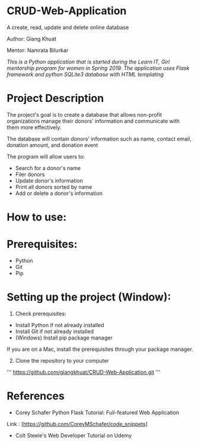 # CRUD-Web-Application
A create, read, update and delete online database

Author:  Giang Khuat

Mentor: Namrata Bilurkar

*This is a Python application that is started during the Learn IT, Girl mentorship program for women in Spring 2019.
The application uses Flask framework and python SQLite3 database with HTML templating*

#  Project Description

The project's goal is to create a database that allows non-profit organizations manage their donors' information and communicate with them more effectively.

The database will contain donors' information such as name, contact email, donation amount, and donation event

The program will allow users to:
 * Search for a donor's name
 * Filer donors 
 * Update donor's information
 * Print all donors sorted by name
 * Add or delete a donor's information
 
# How to use: 

# Prerequisites:

* Python
* Git
* Pip 
 
# Setting up the project (Window):

1. Check prerequisites:

* Install Python if not already installed
* Install Git if not already installed
* (Windows) Install pip package manager

If you are on a Mac, install the prerequisites through your package manager.

2. Clone the repository to your computer

'''
https://github.com/giangkhuat/CRUD-Web-Application.git 
'''

# References

* Corey Schafer Python Flask Tutorial: Full-featured Web Application

Link : [https://github.com/CoreyMSchafer/code_snippets]

* Colt Steele's Web Developer Tutorial on Udemy
